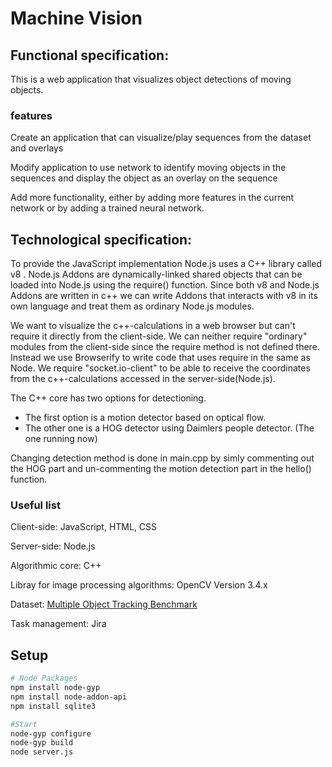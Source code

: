 # Machine Vision
## Functional specification:
This is a web application that visualizes object detections of moving objects.

### features
Create an application that can visualize/play sequences from the dataset and overlays

Modify application to use network to identify moving objects in the sequences and display the object as an overlay on the sequence

Add more functionality, either by adding more features in the current network or by adding a trained neural network.

## Technological specification:
To provide the JavaScript implementation Node.js uses a C++ library called v8 . Node.js Addons are dynamically-linked shared objects that can be loaded into Node.js using the require() function. Since both v8 and Node.js Addons are written in c++ we can write Addons that interacts with v8 in its own language and treat them as ordinary Node.js modules.

We want to visualize the c++-calculations in a web browser but can't require it directly from the client-side. We can neither require "ordinary" modules from the client-side since the require method is not defined there. Instead we use Browserify to write code that uses require in the same as Node. We require "socket.io-client" to be able to receive the coordinates from the c++-calculations accessed in the server-side(Node.js).

The C++ core has two options for detectioning.
* The first option is a motion detector based on optical flow. 
* The other one is a HOG detector using Daimlers people detector. (The one running now)

Changing detection method is done in main.cpp by simly commenting out the HOG part and un-commenting the motion detection part in the hello() function. 

### Useful list

Client-side: JavaScript, HTML, CSS

Server-side: Node.js

Algorithmic core: C++

Libray for image processing algorithms: OpenCV Version 3.4.x

Dataset: [Multiple Object Tracking Benchmark](https://motchallenge.net/data/MOT18/)

Task management: Jira

## Setup

```bash
# Node Packages
npm install node-gyp
npm install node-addon-api
npm install sqlite3 

#Start 
node-gyp configure 
node-gyp build
node server.js
```
